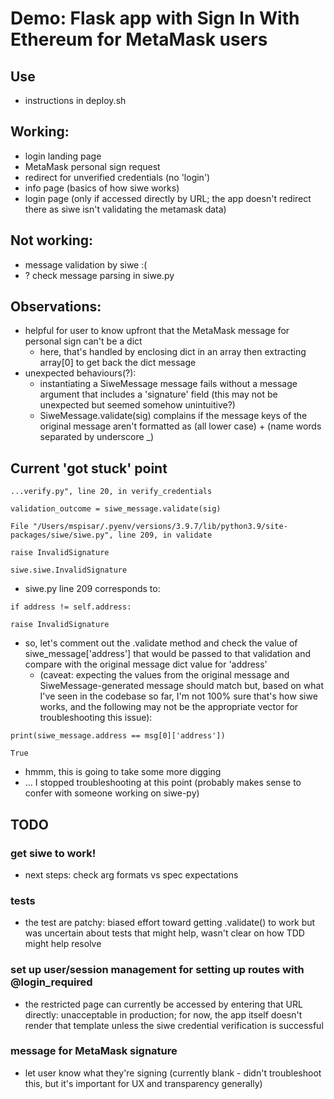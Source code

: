 # Demo: Flask app with Sign In With Ethereum for MetaMask users

## Use
- instructions in deploy.sh

## Working:
- login landing page
- MetaMask personal sign request
- redirect for unverified credentials (no 'login')
- info page (basics of how siwe works)
- login page (only if accessed directly by URL; the app doesn't redirect there as siwe isn't validating the metamask data)

## Not working:
- message validation by siwe :(
- ? check message parsing in siwe.py

## Observations:
- helpful for user to know upfront that the MetaMask message for personal sign can't be a dict
    - here, that's handled by enclosing dict in an array then extracting array[0] to get back the dict message
- unexpected behaviours(?):
    - instantiating a SiweMessage message fails without a message argument that includes a 'signature' field (this may not be unexpected but seemed somehow unintuitive?)
    - SiweMessage.validate(sig) complains if the message keys of the original message aren't formatted as (all lower case) + (name words separated by underscore _)

## Current 'got stuck' point
```
...verify.py", line 20, in verify_credentials

validation_outcome = siwe_message.validate(sig)

File "/Users/mspisar/.pyenv/versions/3.9.7/lib/python3.9/site-packages/siwe/siwe.py", line 209, in validate

raise InvalidSignature

siwe.siwe.InvalidSignature
```

- siwe.py line 209 corresponds to:
```
if address != self.address:

raise InvalidSignature
```

- so, let's comment out the .validate method and check the value of siwe_message['address'] that would be passed to that validation and compare with the original message dict value for 'address'
    -  (caveat: expecting the values from the original message and SiweMessage-generated message should match but, based on what I've seen in the codebase so far, I'm not 100% sure that's how siwe works, and the following may not be the appropriate vector for troubleshooting this issue):

```
print(siwe_message.address == msg[0]['address'])

True
```

- hmmm, this is going to take some more digging
- ... I stopped troubleshooting at this point (probably makes sense to confer with someone working on siwe-py)

## TODO
### get siwe to work! 
- next steps: check arg formats vs spec expectations

### tests
- the test are patchy: biased effort toward getting .validate() to work but was uncertain about tests that might help, wasn't clear on how TDD might help resolve

### set up user/session management for setting up routes with @login_required
- the restricted page can currently be accessed by entering that URL directly: unacceptable in production; for now, the app itself doesn't render that template unless the siwe credential verification is successful

### message for MetaMask signature
- let user know what they're signing (currently blank - didn't troubleshoot this, but it's important for UX and transparency generally)
